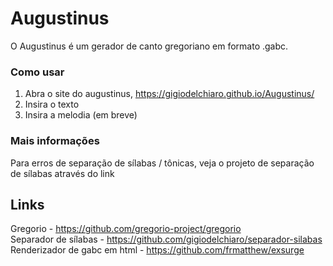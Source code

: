 # Augustinus
O Augustinus é um gerador de canto gregoriano em formato .gabc.

### Como usar
1. Abra o site do augustinus, https://gigiodelchiaro.github.io/Augustinus/
2. Insira o texto
3. Insira a melodia (em breve)

### Mais informações
Para erros de separação de sílabas / tônicas, veja o projeto de separação de sílabas através do link
## Links
Gregorio - https://github.com/gregorio-project/gregorio  
Separador de sílabas - https://github.com/gigiodelchiaro/separador-silabas
Renderizador de gabc em html - https://github.com/frmatthew/exsurge

